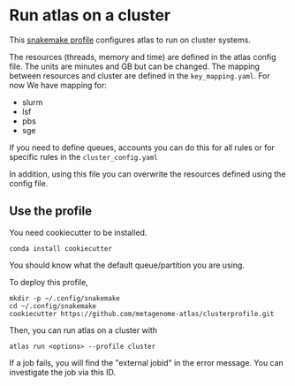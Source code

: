 # Run atlas on a cluster

This [snakemake profile](https://snakemake.readthedocs.io/en/stable/executable.html#profiles) configures atlas to run on cluster systems.

The resources (threads, memory and time) are defined in the atlas config file.
The units are minutes and GB but can be changed. The mapping between  resources and cluster are defined in the `key_mapping.yaml`. 
For now We have mapping for: 
- slurm
- lsf
- pbs
- sge


If you need to define queues, accounts you can do this for all rules or for specific rules in the `cluster_config.yaml`

In addition, using this file you can overwrite the resources defined using the config file.




## Use the profile

You need cookiecutter to be installed.

    conda install cookiecutter

You should know what the default queue/partition you are using.

To deploy this profile,

    mkdir -p ~/.config/snakemake
    cd ~/.config/snakemake
    cookiecutter https://github.com/metagenome-atlas/clusterprofile.git


Then, you can run atlas on a cluster with

    atlas run <options> --profile cluster


If a job fails, you will find the "external jobid" in the error message.
You can investigate the job via this ID.
